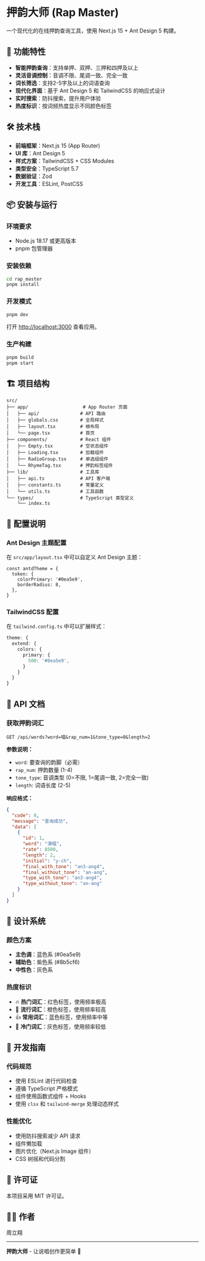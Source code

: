 # 押韵大师 (Rap Master)

一个现代化的在线押韵查询工具，使用 Next.js 15 + Ant Design 5 构建。

## 🚀 功能特性

- **智能押韵查询**：支持单押、双押、三押和四押及以上
- **灵活音调控制**：音调不限、尾调一致、完全一致
- **词长筛选**：支持2-5字及以上的词语查询
- **现代化界面**：基于 Ant Design 5 和 TailwindCSS 的响应式设计
- **实时搜索**：防抖搜索，提升用户体验
- **热度标识**：按词频热度显示不同颜色标签

## 🛠️ 技术栈

- **前端框架**：Next.js 15 (App Router)
- **UI 库**：Ant Design 5
- **样式方案**：TailwindCSS + CSS Modules
- **类型安全**：TypeScript 5.7
- **数据验证**：Zod
- **开发工具**：ESLint, PostCSS

## 📦 安装与运行

### 环境要求

- Node.js 18.17 或更高版本
- pnpm 包管理器

### 安装依赖

```bash
cd rap_master
pnpm install
```

### 开发模式

```bash
pnpm dev
```

打开 [http://localhost:3000](http://localhost:3000) 查看应用。

### 生产构建

```bash
pnpm build
pnpm start
```

## 🏗️ 项目结构

```
src/
├── app/                    # App Router 页面
│   ├── api/               # API 路由
│   ├── globals.css        # 全局样式
│   ├── layout.tsx         # 根布局
│   └── page.tsx           # 首页
├── components/            # React 组件
│   ├── Empty.tsx          # 空状态组件
│   ├── Loading.tsx        # 加载组件
│   ├── RadioGroup.tsx     # 单选组组件
│   └── RhymeTag.tsx       # 押韵标签组件
├── lib/                   # 工具库
│   ├── api.ts             # API 客户端
│   ├── constants.ts       # 常量定义
│   └── utils.ts           # 工具函数
└── types/                 # TypeScript 类型定义
    └── index.ts
```

## 🔧 配置说明

### Ant Design 主题配置

在 `src/app/layout.tsx` 中可以自定义 Ant Design 主题：

```tsx
const antdTheme = {
  token: {
    colorPrimary: '#0ea5e9',
    borderRadius: 8,
  },
}
```

### TailwindCSS 配置

在 `tailwind.config.ts` 中可以扩展样式：

```ts
theme: {
  extend: {
    colors: {
      primary: {
        500: '#0ea5e9',
      }
    }
  }
}
```

## 📱 API 文档

### 获取押韵词汇

```
GET /api/words?word=唱&rap_num=1&tone_type=0&length=2
```

**参数说明：**

- `word`: 要查询的韵脚（必需）
- `rap_num`: 押韵数量 (1-4)
- `tone_type`: 音调类型 (0=不限, 1=尾调一致, 2=完全一致)
- `length`: 词语长度 (2-5)

**响应格式：**

```json
{
  "code": 0,
  "message": "查询成功",
  "data": [
    {
      "id": 1,
      "word": "演唱",
      "rate": 8500,
      "length": 2,
      "initial": "y-ch",
      "final_with_tone": "an3-ang4",
      "final_without_tone": "an-ang",
      "type_with_tone": "an3-ang4",
      "type_without_tone": "an-ang"
    }
  ]
}
```

## 🎨 设计系统

### 颜色方案

- **主色调**：蓝色系 (#0ea5e9)
- **辅助色**：紫色系 (#8b5cf6)
- **中性色**：灰色系

### 热度标识

- 🔥 **热门词汇**：红色标签，使用频率极高
- 🌟 **流行词汇**：橙色标签，使用频率较高
- 👍 **常用词汇**：蓝色标签，使用频率中等
- 💎 **冷门词汇**：灰色标签，使用频率较低

## 🚦 开发指南

### 代码规范

- 使用 ESLint 进行代码检查
- 遵循 TypeScript 严格模式
- 组件使用函数式组件 + Hooks
- 使用 `clsx` 和 `tailwind-merge` 处理动态样式

### 性能优化

- 使用防抖搜索减少 API 请求
- 组件懒加载
- 图片优化（Next.js Image 组件）
- CSS 树摇和代码分割

## 📄 许可证

本项目采用 MIT 许可证。

## 👨‍💻 作者

周立翔

---

**押韵大师** - 让说唱创作更简单 🎤
